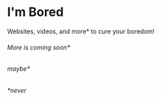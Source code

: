 # I'm Bored
Websites, videos, and more* to cure your boredom!






###### More is coming soon*

###### maybe*



###### *never
